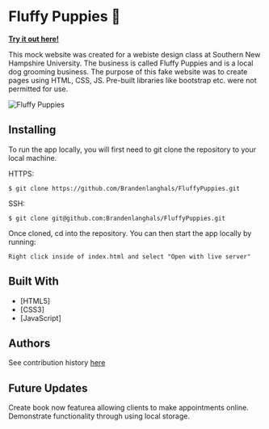 # Fluffy Puppies 🐶 

**[Try it out here!](https://brandenlanghals.github.io/FluffyPuppies/)**

This mock website was created for a webiste design class at Southern New Hampshire University. The business is called Fluffy Puppies and is a local dog grooming business. The purpose of this fake website was to create pages using HTML, CSS, JS. Pre-built libraries like bootstrap etc. were not permitted for use. 




![Fluffy Puppies](/images/main.png)

## Installing

To run the app locally, you will first need to git clone the repository to your local machine. 

HTTPS:
````
$ git clone https://github.com/Brandenlanghals/FluffyPuppies.git
````
SSH:
````
$ git clone git@github.com:Brandenlanghals/FluffyPuppies.git
````

Once cloned, cd into the repository. You can then start the app locally by running: 
````
Right click inside of index.html and select "Open with live server"
````

## Built With
* [HTML5]
* [CSS3]
* [JavaScript]


## Authors
See contribution history [here](https://github.com/Brandenlanghals/fluffypuppies/commits/master)

## Future Updates
Create book now featurea allowing clients to make appointments online. Demonstrate functionality through using local storage. 
